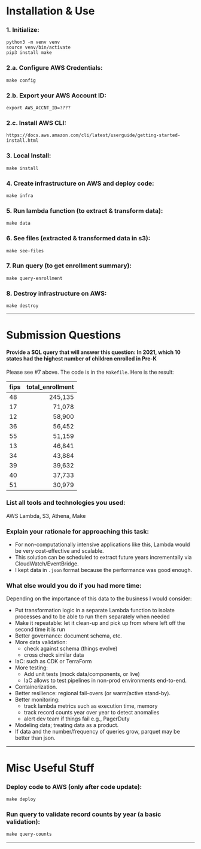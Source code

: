 # Installation & Use

### 1. Initialize:
```
python3 -m venv venv
source venv/bin/activate
pip3 install make
```

### 2.a. Configure AWS Credentials:
```
make config
```

### 2.b. Export your AWS Account ID:
```
export AWS_ACCNT_ID=????
```

### 2.c. Install AWS CLI:
```
https://docs.aws.amazon.com/cli/latest/userguide/getting-started-install.html
```

### 3. Local Install:
```
make install
```

### 4. Create infrastructure on AWS and deploy code:
```
make infra
```

### 5. Run lambda function (to extract & transform data):
```
make data
```

### 6. See files (extracted & transformed data in s3):
```
make see-files
```

### 7. Run query (to get enrollment summary):
```
make query-enrollment
```

### 8. Destroy infrastructure on AWS:
```
make destroy
```
___
# Submission Questions
#### Provide a SQL query that will answer this question: In 2021, which 10 states had the highest number of children enrolled in Pre-K

Please see #7 above. The code is in the `Makefile`. Here is the result:

| fips | total_enrollment |
|------|-----------------:|
| 48   |          245,135 |
| 17   |           71,078 |
| 12   |           58,900 |
| 36   |           56,452 |
| 55   |           51,159 |
| 13   |           46,841 |
| 34   |           43,884 |
| 39   |           39,632 |
| 40   |           37,733 |
| 51   |           30,979 |

### List all tools and technologies you used:

AWS Lambda, S3, Athena, Make

### Explain your rationale for approaching this task:

- For non-computationally intensive applications like this, Lambda would be very cost-effective and scalable.
- This solution can be scheduled to extract future years incrementally via CloudWatch/EventBridge.
- I kept data in `.json` format because the performance was good enough. 

### What else would you do if you had more time:
Depending on the importance of this data to the business I would consider:
- Put transformation logic in a separate Lambda function to isolate processes and to be able to run them separately when needed
- Make it repeatable: let it clean-up and pick up from where left off the second time it is run
- Better governance: document schema, etc. 
- More data validation:
  - check against schema (things evolve)
  - cross check similar data
- IaC: such as CDK or TerraForm
- More testing:
  - Add unit tests (mock data/components, or live)
  - IaC allows to test pipelines in non-prod environments end-to-end.
- Containerization.
- Better resilience: regional fail-overs (or warm/active stand-by).
- Better monitoring: 
  - track lambda metrics such as execution time, memory
  - track record counts year over year to detect anomalies
  - alert dev team if things fail e.g., PagerDuty
- Modeling data; treating data as a product. 
- If data and the number/frequency of queries grow, parquet may be better than json.
___
# Misc Useful Stuff
### Deploy code to AWS (only after code update):
```
make deploy
```

### Run query to validate record counts by year (a basic validation):
```
make query-counts
```
___


